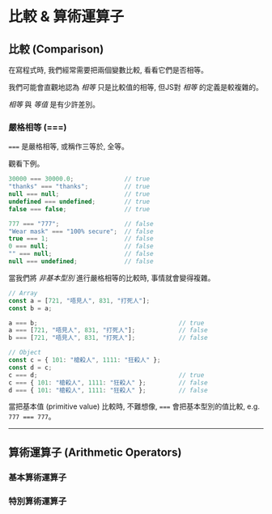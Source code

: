 # 比較 & 算術運算子 #

## 比較 (Comparison) ##

在寫程式時, 我們經常需要把兩個變數比較, 看看它們是否相等。

我們可能會直觀地認為 _相等_ 只是比較值的相等,
但JS對 _相等_ 的定義是較複雜的。

_相等_ 與 _等值_ 是有少許差別。

### 嚴格相等 (===) ###

`===` 是嚴格相等, 或稱作三等於, 全等。

觀看下例。

```javascript
30000 === 30000.0;              // true
"thanks" === "thanks";          // true
null === null;                  // true
undefined === undefined;        // true
false === false;                // true

777 === "777";                  // false
"Wear mask" === "100% secure";  // false
true === 1;                     // false
0 === null;                     // false
"" === null;                    // false
null === undefined;             // false
```

當我們將 _非基本型別_ 進行嚴格相等的比較時, 事情就會變得複雜。

```javascript
// Array
const a = [721, "唔見人", 831, "打死人"];
const b = a;

a === b;                                       // true
a === [721, "唔見人", 831, "打死人"];            // false
b === [721, "唔見人", 831, "打死人"];            // false

// Object
const c = { 101: "槍殺人", 1111: "狂殺人" };
const d = c;
c === d;                                       // true
c === { 101: "槍殺人", 1111: "狂殺人" };         // false
d === { 101: "槍殺人", 1111: "狂殺人" };         // false
```

當把基本值 (primitive value) 比較時, 不難想像, `===` 會把基本型別的值比較,
e.g. `777 === 777`。

----

## 算術運算子 (Arithmetic Operators) ##

### 基本算術運算子 ###

### 特別算術運算子 ###
